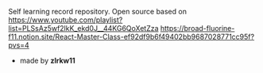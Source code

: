 Self learning record repository. Open source based on https://www.youtube.com/playlist?list=PLSsAz5wf2lkK_ekd0J__44KG6QoXetZza 
https://broad-fluorine-f11.notion.site/React-Master-Class-ef92df9b6f49402bb9687028771cc95f?pvs=4
- made by **zlrkw11**
